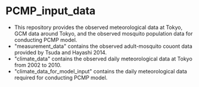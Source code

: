 # PCMP_input_data
- This repository provides the observed meteorological data at Tokyo, GCM data around Tokyo, and the observed mosquito population data  for conducting PCMP model.
- "measurement_data" contains the observed adult-mosquito couont data provided by Tsuda and Hayashi 2014.
- "climate_data" contains the observed daily meteorological data at Tokyo from 2002 to 2010.
- "climate_data_for_model_input" contains the daily meteorological data required for conducting PCMP model.
